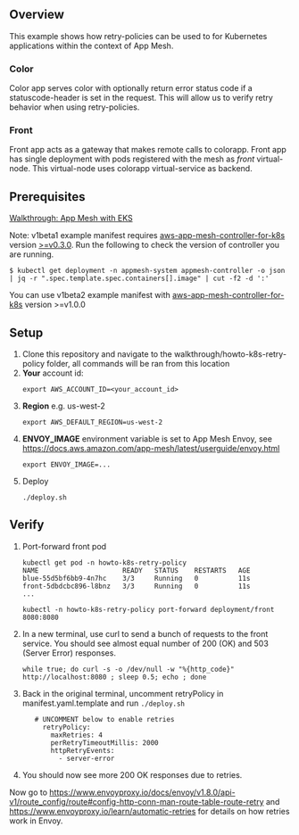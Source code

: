 ## Overview
This example shows how retry-policies can be used to for Kubernetes applications within the context of App Mesh.

### Color
Color app serves color with optionally return error status code if a statuscode-header is set in the request. This will allow us to verify retry behavior when using retry-policies.

### Front
Front app acts as a gateway that makes remote calls to colorapp. Front app has single deployment with pods registered with the mesh as _front_ virtual-node. This virtual-node uses colorapp virtual-service as backend.

## Prerequisites
[Walkthrough: App Mesh with EKS](../eks/)

Note: v1beta1 example manifest requires [aws-app-mesh-controller-for-k8s](https://github.com/aws/aws-app-mesh-controller-for-k8s) version [>=v0.3.0](https://github.com/aws/aws-app-mesh-controller-for-k8s/blob/master/CHANGELOG.md). Run the following to check the version of controller you are running.
```
$ kubectl get deployment -n appmesh-system appmesh-controller -o json | jq -r ".spec.template.spec.containers[].image" | cut -f2 -d ':'
```
You can use v1beta2 example manifest with [aws-app-mesh-controller-for-k8s](https://github.com/aws/aws-app-mesh-controller-for-k8s) version >=v1.0.0

## Setup

1. Clone this repository and navigate to the walkthrough/howto-k8s-retry-policy folder, all commands will be ran from this location
2. **Your** account id:
    ```
    export AWS_ACCOUNT_ID=<your_account_id>
    ```
3. **Region** e.g. us-west-2
    ```
    export AWS_DEFAULT_REGION=us-west-2
    ```
4. **ENVOY_IMAGE** environment variable is set to App Mesh Envoy, see https://docs.aws.amazon.com/app-mesh/latest/userguide/envoy.html
    ```
    export ENVOY_IMAGE=...
    ```
5. Deploy
    ```.
    ./deploy.sh
    ```

## Verify
1. Port-forward front pod
   ```
   kubectl get pod -n howto-k8s-retry-policy
   NAME                     READY   STATUS    RESTARTS   AGE
   blue-55d5bf6bb9-4n7hc    3/3     Running   0          11s
   front-5dbdcbc896-l8bnz   3/3     Running   0          11s
   ...

   kubectl -n howto-k8s-retry-policy port-forward deployment/front 8080:8080
   ```

2. In a new terminal, use curl to send a bunch of requests to the front service. You should see almost equal number of 200 (OK) and 503 (Server Error) responses.
    ```
    while true; do curl -s -o /dev/null -w "%{http_code}" http://localhost:8080 ; sleep 0.5; echo ; done
    ```

3. Back in the original terminal, uncomment retryPolicy in manifest.yaml.template and run `./deploy.sh`
   ```
      # UNCOMMENT below to enable retries
        retryPolicy:
          maxRetries: 4
          perRetryTimeoutMillis: 2000
          httpRetryEvents:
            - server-error
   ```

4. You should now see more 200 OK responses due to retries.

Now go to https://www.envoyproxy.io/docs/envoy/v1.8.0/api-v1/route_config/route#config-http-conn-man-route-table-route-retry and https://www.envoyproxy.io/learn/automatic-retries for details on how retries work in Envoy.
